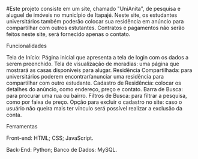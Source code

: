 #Este projeto consiste em um site, chamado "UniAnita", de pesquisa e aluguel de imóveis no município de Itapajé. Neste site, os estudantes universitários também poderão colocar sua residência em anúncio para compartilhar com outros estutantes. Contratos e pagamentos não serão feitos neste site, será fornecido apenas o contato.

Funcionalidades

Tela de Início: Página inicial que apresenta a tela de login com os dados a serem preenchido.
Tela de visualização de moradias: uma página que mostrará as casas disponíveis para alugar.
Residência Compartilhada: para universitários poderem encontrar/anunciar uma residência para compartilhar com outro estudante.
Cadastro de Residência: colocar os detalhes do anúncio, como endereço, preço e contato.
Barra de Busca: para procurar uma rua ou bairro.
Filtros de Busca: para filtrar a pesquisa, como por faixa de preço.
Opção para excluir o cadastro no site: caso o usuário não queira mais ter vínculo será possível realizar a exclusão da conta.

Ferramentas

Front-end:
HTML;
CSS;
JavaScript.

Back-End:
Python;
Banco de Dados: MySQL.
